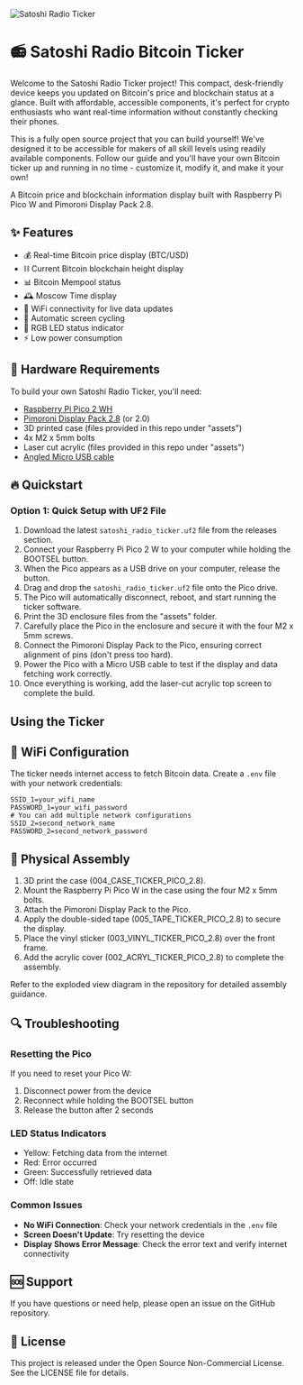![Satoshi Radio Ticker](https://i.postimg.cc/DzDmwdKK/ticker-landscape.webp "Satoshi Radio Ticker")
# 📻 Satoshi Radio Bitcoin Ticker

Welcome to the Satoshi Radio Ticker project! This compact, desk-friendly device keeps you updated on Bitcoin's price and blockchain status at a glance. Built with affordable, accessible components, it's perfect for crypto enthusiasts who want real-time information without constantly checking their phones.

This is a fully open source project that you can build yourself! We've designed it to be accessible for makers of all skill levels using readily available components. Follow our guide and you'll have your own Bitcoin ticker up and running in no time - customize it, modify it, and make it your own!

A Bitcoin price and blockchain information display built with Raspberry Pi Pico W and Pimoroni Display Pack 2.8.

## ✨ Features

- 💰 Real-time Bitcoin price display (BTC/USD)
- ⛓️ Current Bitcoin blockchain height display
- 📊 Bitcoin Mempool status
- 🕰️ Moscow Time display
- 📶 WiFi connectivity for live data updates
- 🔄 Automatic screen cycling
- 🚦 RGB LED status indicator
- ⚡ Low power consumption

## 🔧 Hardware Requirements

To build your own Satoshi Radio Ticker, you'll need:

- [Raspberry Pi Pico 2 WH](https://shop.pimoroni.com/products/raspberry-pi-pico-2-w?variant=54852253024635)
- [Pimoroni Display Pack 2.8](https://shop.pimoroni.com/products/pico-display-pack-2-8?variant=42047194005587) (or 2.0)
- 3D printed case (files provided in this repo under "assets")
- 4x M2 x 5mm bolts
- Laser cut acrylic (files provided in this repo under "assets")
- [Angled Micro USB cable](https://www.amazon.nl/PremiumCord-USB-verbindingskabel-datakabel-ku2m1f-90/dp/B07NSQ5859)

## 🔥 Quickstart

### Option 1: Quick Setup with UF2 File

1. Download the latest `satoshi_radio_ticker.uf2` file from the releases section.
2. Connect your Raspberry Pi Pico 2 W to your computer while holding the BOOTSEL button.
3. When the Pico appears as a USB drive on your computer, release the button.
4. Drag and drop the `satoshi_radio_ticker.uf2` file onto the Pico drive.
5. The Pico will automatically disconnect, reboot, and start running the ticker software.
6. Print the 3D enclosure files from the "assets" folder.
7. Carefully place the Pico in the enclosure and secure it with the four M2 x 5mm screws.
8. Connect the Pimoroni Display Pack to the Pico, ensuring correct alignment of pins (don't press too hard).
9. Power the Pico with a Micro USB cable to test if the display and data fetching work correctly.
10. Once everything is working, add the laser-cut acrylic top screen to complete the build.

## Using the Ticker



## 📡 WiFi Configuration

The ticker needs internet access to fetch Bitcoin data. Create a `.env` file with your network credentials:

```
SSID_1=your_wifi_name
PASSWORD_1=your_wifi_password
# You can add multiple network configurations
SSID_2=second_network_name
PASSWORD_2=second_network_password
```

## 🔨 Physical Assembly

1. 3D print the case (004_CASE_TICKER_PICO_2.8).
2. Mount the Raspberry Pi Pico W in the case using the four M2 x 5mm bolts.
3. Attach the Pimoroni Display Pack to the Pico.
4. Apply the double-sided tape (005_TAPE_TICKER_PICO_2.8) to secure the display.
5. Place the vinyl sticker (003_VINYL_TICKER_PICO_2.8) over the front frame.
6. Add the acrylic cover (002_ACRYL_TICKER_PICO_2.8) to complete the assembly.

Refer to the exploded view diagram in the repository for detailed assembly guidance.

## 🔍 Troubleshooting

### Resetting the Pico

If you need to reset your Pico W:
1. Disconnect power from the device
2. Reconnect while holding the BOOTSEL button
3. Release the button after 2 seconds

### LED Status Indicators

- Yellow: Fetching data from the internet
- Red: Error occurred
- Green: Successfully retrieved data
- Off: Idle state

### Common Issues

- **No WiFi Connection**: Check your network credentials in the `.env` file
- **Screen Doesn't Update**: Try resetting the device
- **Display Shows Error Message**: Check the error text and verify internet connectivity

## 🆘 Support

If you have questions or need help, please open an issue on the GitHub repository.

## 📜 License

This project is released under the Open Source Non-Commercial License. See the LICENSE file for details.
